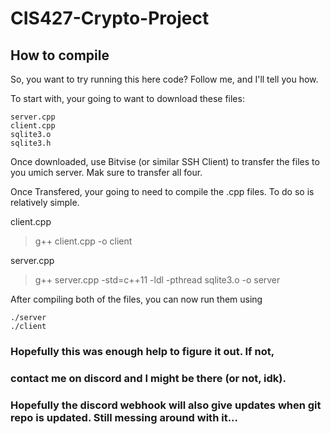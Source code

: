 # CIS427-Crypto-Project

## How to compile

So, you want to try running this here code? Follow me, and I'll tell you how.

To start with, your going to want to download these files:
```
server.cpp
client.cpp
sqlite3.o
sqlite3.h
```

Once downloaded, use Bitvise (or similar SSH Client) to transfer the files to you umich server. Mak sure to transfer all four.

Once Transfered, your going to need to compile the .cpp files.
To do so is relatively simple.

client.cpp
> g++ client.cpp -o client

server.cpp
> g++ server.cpp -std=c++11 -ldl -pthread sqlite3.o -o server

After compiling both of the files, you can now run them using
```
./server
./client
```

### Hopefully this was enough help to figure it out. If not,
### contact me on discord and I might be there (or not, idk).
### Hopefully the discord webhook will also give updates when git repo is updated. Still messing around with it...
